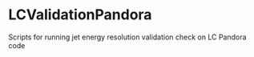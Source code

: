 # LCValidationPandora
Scripts for running jet energy resolution validation check on LC Pandora code
